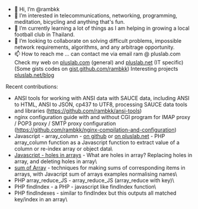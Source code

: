 - 👋 Hi, I’m @rambkk
- 👀 I’m interested in telecommunications, networking, programming, meditation, bicycling and anything that's fun.
- 🌱 I’m currently learning a lot of things as I am helping in growing a local football club in Thailand.
- 💞️ I’m looking to collaborate on solving difficult problems, impossible network requirements, algorithms, and any arbitrage opportunity.
- 📫 How to reach me ... can contact me via email ram @ pluslab.com
Check my web on [pluslab.com](https://pluslab.com) (general) and [pluslab.net](https://pluslab.net) (IT specific)
(Some gists codes on [gist.github.com/rambkk](https://gist.github.com/rambkk)) Interesting projects [pluslab.net/blog](https://pluslab.net/blog/)

Recent contributions:
* ANSI tools for working with ANSI data with SAUCE data, including ANSI to HTML, ANSI to JSON, cp437 to UTF8, processing SAUCE data tools and libraries (https://github.com/rambkk/ansi-tools)
* nginx configuration guide with and without CGI program for IMAP proxy / POP3 proxy / SMTP proxy configuration (https://github.com/rambkk/nginx-compilation-and-configuration)
* Javascript - array_column - [on github](https://github.com/rambkk/Javascript-array_column) or [on pluslab.net](https://pluslab.net/blog/javascript-array_column/) - PHP array_column function as a Javascript function to extract value of a column or re-index array or object data\
* [Javascript - holes in arrays](https://github.com/rambkk/Javascript-hole-in-array) - What are holes in array? Replacing holes in array, and deleting holes in array\
* [sum of Array](https://github.com/rambkk/sum-of-Array) - techniques for making sums of corresponding items in arrays, with Javacript sum of arrays examples
normalising names\
* PHP array_reduce_JS - array_reduce_JS (array_reduce with key)\
* PHP findIndex - a PHP - javascript like findIndex function\
* PHP findIndexes - similar to findIndex but this outputs all matched key/index in an array\
<!---
rambkk/rambkk is a ✨ special ✨ repository because its ..... yes, it just is.
--->
